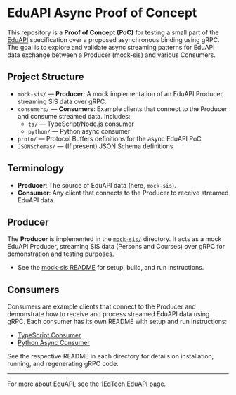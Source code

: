 # EduAPI Async Proof of Concept

This repository is a **Proof of Concept (PoC)** for testing a small part of the [EduAPI](https://www.1edtech.org/eduapi) specification over a proposed asynchronous binding using gRPC. The goal is to explore and validate async streaming patterns for EduAPI data exchange between a Producer (mock-sis) and various Consumers.

## Project Structure

- `mock-sis/` — **Producer**: A mock implementation of an EduAPI Producer, streaming SIS data over gRPC.
- `consumers/` — **Consumers**: Example clients that connect to the Producer and consume streamed data. Includes:
  - `ts/` — TypeScript/Node.js consumer
  - `python/` — Python async consumer
- `proto/` — Protocol Buffers definitions for the async EduAPI PoC
- `JSONSchemas/` — (If present) JSON Schema definitions

## Terminology
- **Producer**: The source of EduAPI data (here, `mock-sis`).
- **Consumer**: Any client that connects to the Producer to receive streamed EduAPI data.

## Producer

The **Producer** is implemented in the [`mock-sis/`](mock-sis/README.md) directory. It acts as a mock EduAPI Producer, streaming SIS data (Persons and Courses) over gRPC for demonstration and testing purposes.

- See the [mock-sis README](mock-sis/README.md) for setup, build, and run instructions.

## Consumers

Consumers are example clients that connect to the Producer and demonstrate how to receive and process streamed EduAPI data using gRPC. Each consumer has its own README with setup and run instructions:

- [TypeScript Consumer](consumers/ts/README.md)
- [Python Async Consumer](consumers/python/README.md)

See the respective README in each directory for details on installation, running, and regenerating gRPC code.

---

For more about EduAPI, see the [1EdTech EduAPI page](https://www.1edtech.org/standards/edu-api).
